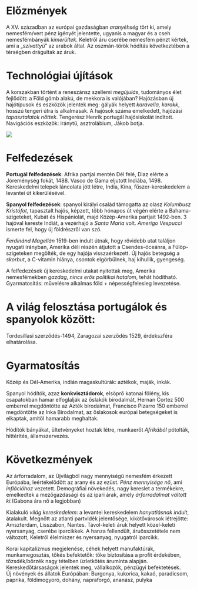 # Előzmények

A XV. században az európai gazdaságban _aranyéhség_ tört ki, amely nemesfém/vert pénz igényét jelentette, ugyanis a magyar és a cseh nemesfémbányák _kimerültek_. Keletről áru cserébe nemesfém pénzt kértek, ami a „_szivattyú_” az arabok által. Az oszmán-török hódítás következtében a térségben drágultak az áruk.

# Technológiai újítások

A korszakban történt a reneszánsz szellemi _megújulás_, tudományos élet fejlődött: a Föld gömb alakú, de mekkora is valójában? Hajózásban új hajótípusok és eszközök jelentek meg: gályák helyett _karavella, karakk_, hosszú tengeri útra is alkalmasak. A hajósok száma emelkedett, hajózási _tapasztalatok nőttek_. Tengerész Henrik portugál hajósiskolát indított. Navigációs eszközök: iránytű, asztrolábium, Jákob botja.

![](https://qph.cf2.quoracdn.net/main-qimg-d3042fe8d58442e052a6935f296a2347)

# Felfedezések

**Portugál felfedezések**: Afrika partjai mentén Dél felé, Diaz elérte a Jóreménység fokát, 1488. Vasco de Gama eljutott Indiába, 1498. Kereskedelmi telepek láncolata jött létre, India, Kína, fűszer-kereskedelem a levantei út kikerülésével.

**Spanyol felfedezések**: spanyol királyi család támogatta az olasz _Kolumbusz Kristófot_, tapasztalt hajós, képzett, több hónapos út végén elérte a Bahama-szigeteket, Kubát és Hispániolát, majd Közép-Amerika partjait 1492-ben. 3 hajóval kereste Indiát, a vezérhajó a _Santa Maria_ volt. _Amerigo Vespucci_ ismerte fel, hogy új földrészről van szó. 

_Ferdinánd Magellán_ 1519-ben indult útnak, hogy rövidebb utat találjon nyugati irányban, Amerika déli részén átjutott a Csendes-óceánra, a Fülöp-szigeteken megölték, de egy hajója visszaérkezett. Új hajós betegség a _skorbut_, a C-vitamin hiánya, csontok elgörbülnek, haj kihullik, gyengeség.

A felfedezések új kereskedelmi utakat nyitottak meg, Amerika nemesfémekben _gazdag_, _nincs erős politikai hatalom_, tehát hódítható. Gyarmatosítás: művelésre alkalmas föld + népességfelesleg levezetése.

# A világ felosztása portugálok és spanyolok között:

Tordesillasi szerződés-1494, Zaragozai szerződés 1529, érdekszféra elhatárolása.

# Gyarmatosítás

Közép és Dél-Amerika, indián magaskultúrák: aztékok, maják, inkák.

Spanyol hódítók, azaz **konkvisztádorok**, elsöprő katonai fölény, kis csapatokban hamar elfoglalják az őslakók birodalmát, Hernan Cortez 500 emberrel megdöntötte az Azték birodalmat, Francisco Pizarro 150 emberrel megdöntötte az Inka Birodalmat, az őslakosok európai betegségeket is elkaptak, amitől hamarabb meghaltak.

Hódítók bányákat, ültetvényeket hoztak létre, munkaerőt _Afrikából_ pótolták, hittérítés, államszervezés.

# Következmények

Az árforradalom, az Újvilágból nagy mennyiségű nemesfém érkezett Európába, leértékelődött az arany és az ezüst. _Pénz mennyisége nő_, ami _inflációhoz_ vezetett. Demográfiai növekedés, nagy kereslet a termékekre, emelkedtek a mezőgazdasági és az ipari árak, amely _árforradalmat váltott ki._(Gabona ára nő a legjobban)

Kialakuló _világ kereskedelem_: a levantei kereskedelem _hanyatlásnak indult_, átalakult. Megnőtt az atlanti partvidék jelentősége, kikötővárosok létrejötte: Amszterdam, Lisszabon, Nantes. Távol-keleti áruk helyett közel-keleti nyersanyag, cserébe iparcikkek. A hanza fellendült, áruösszetétele nem változott, Keletről élelmiszer és nyersanyag, nyugatról iparcikk. 

Korai kapitalizmus megjelenése, céhek helyett manufaktúrák, munkamegosztás, tőkés befektetők: tőke biztosítása a profit érdekében, tőzsdék/börzék nagy tételben üzletkötés áruminta alapján. Kereskedőtársaságok jelentek meg, vállalkozók, pénzügyi befektetések.
   
Új növények és állatok Európában: Burgonya, kukorica, kakaó, paradicsom, paprika, földimogyoró, dohány, napraforgó, ananász, pulyka